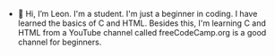- 👋 Hi, I’m Leon. I'm a student. I'm just a beginner in coding. I have learned the basics of C and HTML. Besides this, I'm learning C and HTML from a YouTube channel called freeCodeCamp.org is a good channel for beginners.
